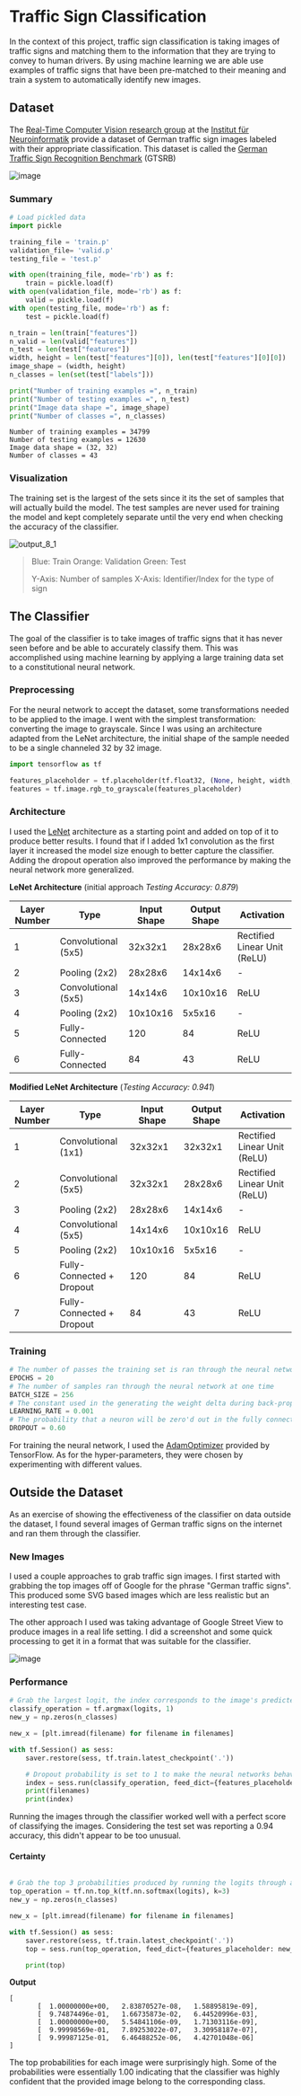 # Traffic Sign Classification

In the context of this project, traffic sign classification is taking images of traffic signs and matching them to the information that they are trying to convey to human drivers. By using machine learning we are able use examples of traffic signs that have been pre-matched to their meaning and train a system to automatically identify new images.

## Dataset

The [Real-Time Computer Vision research group](http://www.ini.rub.de/research/groups/rtcv/index.html.en) at the [Institut für Neuroinformatik](http://www.ini.rub.de/index.html.en) provide a dataset of German traffic sign images labeled with their appropriate classification. This dataset is called the [German Traffic Sign Recognition Benchmark](http://benchmark.ini.rub.de/?section=gtsrb&subsection=about) (GTSRB)

![image](https://cloud.githubusercontent.com/assets/712014/24229485/e0d7be46-0f36-11e7-9ff7-3d7d869e7b94.png)

### Summary

```python
# Load pickled data
import pickle

training_file = 'train.p'
validation_file= 'valid.p'
testing_file = 'test.p'

with open(training_file, mode='rb') as f:
    train = pickle.load(f)
with open(validation_file, mode='rb') as f:
    valid = pickle.load(f)
with open(testing_file, mode='rb') as f:
    test = pickle.load(f)

n_train = len(train["features"])
n_valid = len(valid["features"])
n_test = len(test["features"])
width, height = len(test["features"][0]), len(test["features"][0][0])
image_shape = (width, height)
n_classes = len(set(test["labels"]))

print("Number of training examples =", n_train)
print("Number of testing examples =", n_test)
print("Image data shape =", image_shape)
print("Number of classes =", n_classes)
```

    Number of training examples = 34799
    Number of testing examples = 12630
    Image data shape = (32, 32)
    Number of classes = 43
    
### Visualization

The training set is the largest of the sets since it its the set of samples that will actually build the model. The test samples are never used for training the model and kept completely separate until the very end when checking the accuracy of the classifier.



![output_8_1](https://cloud.githubusercontent.com/assets/712014/24229748/64400c92-0f38-11e7-822c-f529fbcf4b44.png)

> Blue: Train
> Orange: Validation
> Green: Test
>
> Y-Axis: Number of samples
> X-Axis: Identifier/Index for the type of sign

## The Classifier

The goal of the classifier is to take images of traffic signs that it has never seen before and be able to accurately classify them. This was accomplished using machine learning by applying a large training data set to a constitutional neural network.

### Preprocessing

For the neural network to accept the dataset, some transformations needed to be applied to the image. I went with the simplest transformation: converting the image to grayscale. Since I was using an architecture adapted from the LeNet architecture, the initial shape of the sample needed to be a single channeled 32 by 32 image.

```python
import tensorflow as tf

features_placeholder = tf.placeholder(tf.float32, (None, height, width, None), name='features_placeholder')
features = tf.image.rgb_to_grayscale(features_placeholder)
```

### Architecture

I used the [LeNet](http://yann.lecun.com/exdb/publis/pdf/lecun-98.pdf) architecture as a starting point and added on top of it to produce better results. I found that if I added 1x1 convolution as the first layer it increased the model size enough to better capture the classifier. Adding the dropout operation also improved the performance by making the neural network more generalized.

**LeNet Architecture** (initial approach *Testing Accuracy: 0.879*)

| Layer Number  | Type  | Input Shape  | Output Shape  | Activation  |
|---|---|---|---|---|
| 1 | Convolutional (5x5) | 32x32x1 | 28x28x6 | Rectified Linear Unit (ReLU) |
| 2 | Pooling (2x2) | 28x28x6 | 14x14x6 | - |
| 3 | Convolutional (5x5) | 14x14x6 | 10x10x16 | ReLU |
| 4 | Pooling (2x2) | 10x10x16 | 5x5x16 | - |
| 5 | Fully-Connected | 120 | 84 | ReLU |
| 6 | Fully-Connected | 84 | 43 | ReLU |

**Modified LeNet Architecture** (*Testing Accuracy: 0.941*)

| Layer Number  | Type  | Input Shape  | Output Shape  | Activation  |
|---|---|---|---|---|
| 1 | Convolutional (1x1) | 32x32x1 | 32x32x1 | Rectified Linear Unit (ReLU) |
| 2 | Convolutional (5x5) | 32x32x1 | 28x28x6 | Rectified Linear Unit (ReLU) |
| 3 | Pooling (2x2) | 28x28x6 | 14x14x6 | - |
| 4 | Convolutional (5x5) | 14x14x6 | 10x10x16 | ReLU |
| 5 | Pooling (2x2) | 10x10x16 | 5x5x16 | - |
| 6 | Fully-Connected + Dropout | 120 | 84 | ReLU |
| 7 | Fully-Connected + Dropout | 84 | 43 | ReLU |

### Training

```python
# The number of passes the training set is ran through the neural network
EPOCHS = 20
# The number of samples ran through the neural network at one time
BATCH_SIZE = 256
# The constant used in the generating the weight delta during back-propagation
LEARNING_RATE = 0.001
# The probability that a neuron will be zero'd out in the fully connected layers
DROPOUT = 0.60
```

For training the neural network, I used the [AdamOptimizer](https://www.tensorflow.org/api_docs/python/tf/train/AdamOptimizer) provided by TensorFlow. As for the hyper-parameters, they were chosen by experimenting with different values.

## Outside the Dataset

As an exercise of showing the effectiveness of the classifier on data outside the dataset, I found several images of German traffic signs on the internet and ran them through the classifier.

### New Images

I used a couple approaches to grab traffic sign images. I first started with grabbing the top images off of Google for the phrase "German traffic signs". This produced some SVG based images which are less realistic but an interesting test case.

The other approach I used was taking advantage of Google Street View to produce images in a real life setting. I did a screenshot and some quick processing to get it in a format that was suitable for the classifier.

![image](https://cloud.githubusercontent.com/assets/712014/24281902/5f79b91a-1019-11e7-9b53-d0668726537c.png)

### Performance

```python
# Grab the largest logit, the index corresponds to the image's predicted class
classify_operation = tf.argmax(logits, 1)
new_y = np.zeros(n_classes)

new_x = [plt.imread(filename) for filename in filenames]

with tf.Session() as sess:
    saver.restore(sess, tf.train.latest_checkpoint('.'))

    # Dropout probability is set to 1 to make the neural networks behavior deterministic
    index = sess.run(classify_operation, feed_dict={features_placeholder: new_x, logits_placeholder: new_y, dropout_prob: 1.0})
    print(filenames)
    print(index)
```

Running the images through the classifier worked well with a perfect score of classifying the images. Considering the test set was reporting a 0.94 accuracy, this didn't appear to be too unusual.

#### Certainty

```python

# Grab the top 3 probabilities produced by running the logits through a softmax function
top_operation = tf.nn.top_k(tf.nn.softmax(logits), k=3)
new_y = np.zeros(n_classes)

new_x = [plt.imread(filename) for filename in filenames]

with tf.Session() as sess:
    saver.restore(sess, tf.train.latest_checkpoint('.'))
    top = sess.run(top_operation, feed_dict={features_placeholder: new_x, logits_placeholder: new_y, dropout_prob: 1.0})

    print(top)
```

**Output**
```
[
       [  1.00000000e+00,   2.83870527e-08,   1.58895819e-09],
       [  9.74874496e-01,   1.66735873e-02,   6.44520996e-03],
       [  1.00000000e+00,   5.54841106e-09,   1.71303116e-09],
       [  9.99998569e-01,   7.89253022e-07,   3.30958187e-07],
       [  9.99987125e-01,   6.46488252e-06,   4.42701048e-06]
]
```

The top probabilities for each image were surprisingly high. Some of the probabilities were essentially 1.00 indicating that the classifier was highly confident that the provided image belong to the corresponding class.
